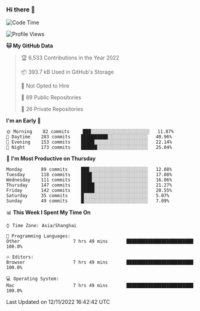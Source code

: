 ### Hi there 👋

<!--
**qbosen/qbosen** is a ✨ _special_ ✨ repository because its `README.md` (this file) appears on your GitHub profile.

Here are some ideas to get you started:

- 🔭 I’m currently working on ...
- 🌱 I’m currently learning ...
- 👯 I’m looking to collaborate on ...
- 🤔 I’m looking for help with ...
- 💬 Ask me about ...
- 📫 How to reach me: ...
- 😄 Pronouns: ...
- ⚡ Fun fact: ...
-->

<!--START_SECTION:waka-->
![Code Time](http://img.shields.io/badge/Code%20Time-1%2C072%20hrs%2056%20mins-blue)

![Profile Views](http://img.shields.io/badge/Profile%20Views-1-blue)

**🐱 My GitHub Data** 

> 🏆 6,533 Contributions in the Year 2022
 > 
> 📦 393.7 kB Used in GitHub's Storage 
 > 
> 🚫 Not Opted to Hire
 > 
> 📜 89 Public Repositories 
 > 
> 🔑 26 Private Repositories  
 > 
**I'm an Early 🐤** 

```text
🌞 Morning    82 commits     ███░░░░░░░░░░░░░░░░░░░░░░   11.87% 
🌆 Daytime    283 commits    ██████████░░░░░░░░░░░░░░░   40.96% 
🌃 Evening    153 commits    █████░░░░░░░░░░░░░░░░░░░░   22.14% 
🌙 Night      173 commits    ██████░░░░░░░░░░░░░░░░░░░   25.04%

```
📅 **I'm Most Productive on Thursday** 

```text
Monday       89 commits     ███░░░░░░░░░░░░░░░░░░░░░░   12.88% 
Tuesday      118 commits    ████░░░░░░░░░░░░░░░░░░░░░   17.08% 
Wednesday    111 commits    ████░░░░░░░░░░░░░░░░░░░░░   16.06% 
Thursday     147 commits    █████░░░░░░░░░░░░░░░░░░░░   21.27% 
Friday       142 commits    █████░░░░░░░░░░░░░░░░░░░░   20.55% 
Saturday     35 commits     █░░░░░░░░░░░░░░░░░░░░░░░░   5.07% 
Sunday       49 commits     █░░░░░░░░░░░░░░░░░░░░░░░░   7.09%

```


📊 **This Week I Spent My Time On** 

```text
⌚︎ Time Zone: Asia/Shanghai

💬 Programming Languages: 
Other                    7 hrs 49 mins       █████████████████████████   100.0%

🔥 Editors: 
Browser                  7 hrs 49 mins       █████████████████████████   100.0%

💻 Operating System: 
Mac                      7 hrs 49 mins       █████████████████████████   100.0%

```


 Last Updated on 12/11/2022 16:42:42 UTC
<!--END_SECTION:waka-->
